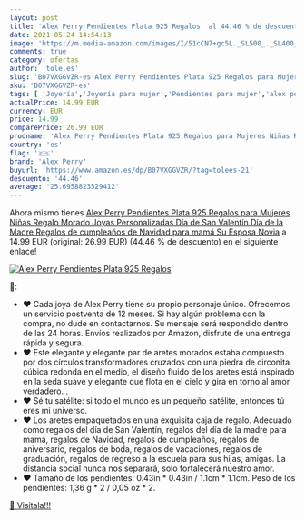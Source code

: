 ```yaml
---
layout: post
title: 'Alex Perry Pendientes Plata 925 Regalos  al 44.46 % de descuento'
date: 2021-05-24 14:54:13
image: 'https://m.media-amazon.com/images/I/51cCN7+gc5L._SL500_._SL400_.jpg'
comments: true
category: ofertas
author: 'tole.es'
slug: 'B07VXGGVZR-es Alex Perry Pendientes Plata 925 Regalos para Mujeres Niñas...'
sku: 'B07VXGGVZR-es'
tags: [ 'Joyería','Joyería para mujer','Pendientes para mujer','alex perry','navidad', ]
actualPrice: 14.99 EUR
currency: EUR
price: 14.99
comparePrice: 26.99 EUR
prodname: 'Alex Perry Pendientes Plata 925 Regalos para Mujeres Niñas Regalo Morado Joyas Personalizadas Día de San Valentín Día de la Madre Regalos de cumpleaños de Navidad para mamá Su Esposa Novia'
country: 'es'
flag: '🇪🇸'
brand: 'Alex Perry'
buyurl: 'https://www.amazon.es/dp/B07VXGGVZR/?tag=tolees-21'
descuento: '44.46'
average: '25.6958823529412'
---
```


Ahora mismo tienes [Alex Perry Pendientes Plata 925 Regalos para Mujeres Niñas Regalo Morado Joyas Personalizadas Día de San Valentín Día de la Madre Regalos de cumpleaños de Navidad para mamá Su Esposa Novia](https://www.amazon.es/dp/B07VXGGVZR/?tag=tolees-21) a 14.99 EUR (original: 26.99 EUR) (44.46 %  de descuento) en el siguiente enlace!

[![Alex Perry Pendientes Plata 925 Regalos ](https://m.media-amazon.com/images/I/51cCN7+gc5L._SL500_._SL400_.jpg)](https://www.amazon.es/dp/B07VXGGVZR/?tag=tolees-21)

🔎:

- ♥ Cada joya de Alex Perry tiene su propio personaje único. Ofrecemos un servicio postventa de 12 meses. Si hay algún problema con la compra, no dude en contactarnos. Su mensaje será respondido dentro de las 24 horas. Envíos realizados por Amazon, disfrute de una entrega rápida y segura.
- ♥ Este elegante y elegante par de aretes morados estaba compuesto por dos círculos transformadores cruzados con una piedra de circonita cúbica redonda en el medio, el diseño fluido de los aretes está inspirado en la seda suave y elegante que flota en el cielo y gira en torno al amor verdadero. .
- ♥ Sé tu satélite: si todo el mundo es un pequeño satélite, entonces tú eres mi universo.
- ♥ Los aretes empaquetados en una exquisita caja de regalo. Adecuado como regalos del día de San Valentín, regalos del día de la madre para mamá, regalos de Navidad, regalos de cumpleaños, regalos de aniversario, regalos de boda, regalos de vacaciones, regalos de graduación, regalos de regreso a la escuela para sus hijas, amigas. La distancia social nunca nos separará, solo fortalecerá nuestro amor.
- ♥ Tamaño de los pendientes: 0.43in * 0.43in / 1.1cm * 1.1cm. Peso de los pendientes: 1,36 g * 2 / 0,05 oz * 2.

[🛒 Visítala!!!](https://www.amazon.es/dp/B07VXGGVZR/?tag=tolees-21)
